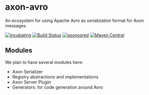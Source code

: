 # axon-avro
An ecosystem for using Apache Avro as serialization format for Axon messages.

[![incubating](https://img.shields.io/badge/lifecycle-INCUBATING-orange.svg)](https://github.com/holisticon#open-source-lifecycle)
[![Build Status](https://github.com/holixon/axon-avro/workflows/Development%20branches/badge.svg)](https://github.com/holixon/axon-avro/actions)
[![sponsored](https://img.shields.io/badge/sponsoredBy-Holisticon-RED.svg)](https://holisticon.de/)
[![Maven Central](https://maven-badges.herokuapp.com/maven-central/io.holixon.axon.avro/axon-avro/badge.svg)](https://maven-badges.herokuapp.com/maven-central/io.holixon.axon.avro/axon-avro)

## Modules

We plan to have several modules here:

* Axon Serializer
* Registry abstractions and implementations
* Axon Server Plugin
* Generators: for code generation around Avro